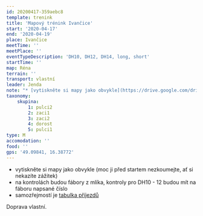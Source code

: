 ```yaml
---
id: 20200417-359aebc8
template: trenink
title: 'Mapový trénink Ivančice'
start: '2020-04-17'
end: '2020-04-19'
place: Ivančice
meetTime: ''
meetPlace: ''
eventTypeDescription: 'DH10, DH12, DH14, long, short'
startTime: ''
map: Réna
terrain: ''
transport: vlastní
leader: Jenda
note: "* [vytiskněte si mapy jako obvykle](https://drive.google.com/drive/folders/15wl4BiluTLqKut2rZlLA-PO6TtkyUb2g) (moc ji před startem nezkoumejte, ať si nekazíte zážitek)\r\n*  na kontrolách budou fábory z mlíka, kontroly pro DH10 - 12 budou mít na fáboru napsané číslo\r\n* samozřejmostí je [tabulka příjezdů](https://docs.google.com/spreadsheets/d/1ecvPot9awlVRqocwwv2TwAj5EK9bhjgdxMSXoasUthM/edit#gid=0)"
taxonomy:
    skupina:
        1: pulci2
        2: zaci1
        3: zaci2
        4: dorost
        5: pulci1
type: M
accomodation: ''
food: ''
gps: '49.09841, 16.38772'
---
```

* vytiskněte si mapy jako obvykle (moc ji před startem nezkoumejte, ať si nekazíte zážitek)
*   na kontrolách budou fábory z mlíka, kontroly pro DH10 - 12 budou mít na fáboru napsané číslo
*   samozřejmostí je [tabulka příjezdů](https://docs.google.com/spreadsheets/d/1ecvPot9awlVRqocwwv2TwAj5EK9bhjgdxMSXoasUthM/edit#gid=0)

Doprava vlastní.